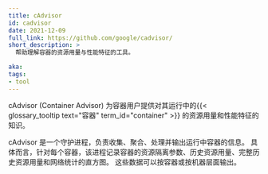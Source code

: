 ```yaml
---
title: cAdvisor
id: cadvisor
date: 2021-12-09
full_link: https://github.com/google/cadvisor/
short_description: >
  帮助理解容器的资源用量与性能特征的工具。

aka:
tags:
- tool
---
```


cAdvisor (Container Advisor) 为容器用户提供对其运行中的{{< glossary_tooltip text="容器" term_id="container" >}}
的资源用量和性能特征的知识。


cAdvisor 是一个守护进程，负责收集、聚合、处理并输出运行中容器的信息。
具体而言，针对每个容器，该进程记录容器的资源隔离参数、历史资源用量、完整历史资源用量和网络统计的直方图。
这些数据可以按容器或按机器层面输出。
